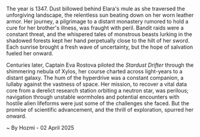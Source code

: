 
The year is 1347.  Dust billowed behind Elara's mule as she traversed the unforgiving landscape, the relentless sun beating down on her worn leather armor.  Her journey, a pilgrimage to a distant monastery rumored to hold a cure for her brother's illness, was fraught with peril.  Bandit raids were a constant threat, and the whispered tales of monstrous beasts lurking in the shadowed forests kept her hand perpetually close to the hilt of her sword.  Each sunrise brought a fresh wave of uncertainty, but the hope of salvation fueled her onward.

Centuries later, Captain Eva Rostova piloted the *Stardust Drifter* through the shimmering nebula of Xylos, her course charted across light-years to a distant galaxy. The hum of the hyperdrive was a constant companion, a lullaby against the vastness of space.  Her mission, to recover a vital data core from a derelict research station orbiting a neutron star, was perilous; navigation through unstable wormholes and potential encounters with hostile alien lifeforms were just some of the challenges she faced.  But the promise of scientific advancement, and the thrill of exploration, spurred her onward.

~ By Hozmi - 02 April 2025
